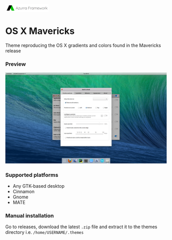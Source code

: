 [![built-with-azurra-framework](https://github.com/B00merang-Project/B00merang-Project.github.io/blob/master/resources/badges/azurra/badge_smaller.png)](https://github.com/B00merang-Project/Azurra_framework)

# OS X Mavericks
Theme reproducing the OS X gradients and colors found in the Mavericks release

### Preview
![OS-X-Mavericks](https://github.com/B00merang-Project/gallery/raw/master/OS%20X%2010.9%20Mavericks%20(4).png)

### Supported platforms
- Any GTK-based desktop
- Cinnamon
- Gnome
- MATE

### Manual installation
Go to releases, download the latest `.zip` file and extract it to the themes directory i.e. `/home/USERNAME/.themes`
